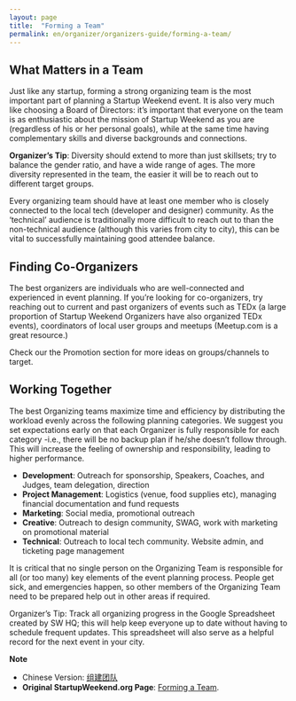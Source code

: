 ```yaml
---
layout: page
title:  "Forming a Team" 
permalink: en/organizer/organizers-guide/forming-a-team/
---
```


## What Matters in a Team

Just like any startup, forming a strong organizing team is the most important part of planning a Startup Weekend event. It is also very much like choosing a Board of Directors: it’s important that everyone on the team is as enthusiastic about the mission of Startup Weekend as you are (regardless of his or her personal goals), while at the same time having complementary skills and diverse backgrounds and connections.

**Organizer’s Tip**: Diversity should extend to more than just skillsets; try to balance the gender ratio, and have a wide range of ages. The more diversity represented in the team, the easier it will be to reach out to different target groups.

Every organizing team should have at least one member who is closely connected to the local tech (developer and designer) community. As the ‘technical’ audience is traditionally more difficult to reach out to than the non-technical audience (although this varies from city to city), this can be vital to successfully maintaining good attendee balance.


## Finding Co-Organizers

The best organizers are individuals who are well-connected and experienced in event planning. If you’re looking for co-organizers, try reaching out to current and past organizers of events such as TEDx (a large proportion of Startup Weekend Organizers have also organized TEDx events), coordinators of local user groups and meetups (Meetup.com is a great resource.)

Check our the Promotion section for more ideas on groups/channels to target.

## Working Together

The best Organizing teams maximize time and efficiency by distributing the workload evenly across the following planning categories. We suggest you set expectations early on that each Organizer is fully responsible for each category -i.e., there will be no backup plan if he/she doesn’t follow through. This will increase the feeling of ownership and responsibility, leading to higher performance.

* **Development**: Outreach for sponsorship, Speakers, Coaches, and Judges, team delegation, direction
* **Project Management**: Logistics (venue, food supplies etc), managing financial documentation and fund requests
* **Marketing**: Social media, promotional outreach
* **Creative**: Outreach to design community, SWAG, work with marketing on promotional material
* **Technical**: Outreach to local tech community. Website admin, and ticketing page management

It is critical that no single person on the Organizing Team is responsible for all (or too many) key elements of the event planning process. People get sick, and emergencies happen, so other members of the Organizing Team need to be prepared help out in other areas if required.

Organizer’s Tip: Track all organizing progress in the Google Spreadsheet created by SW HQ; this will help keep everyone up to date without having to schedule frequent updates. This spreadsheet will also serve as a helpful record for the next event in your city.

**Note**

* Chinese Version: [组建团队](/organizer/organizers-guide/forming-a-team/)
* __Original StartupWeekend.org Page__: [Forming a Team](http://startupweekend.org/organizer/organizers-guide/forming-a-team/). 
